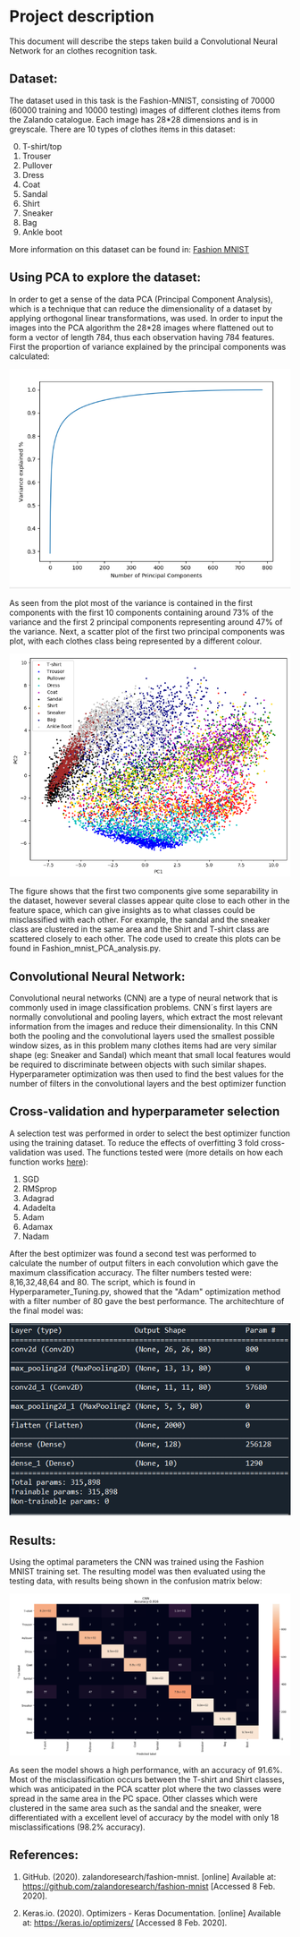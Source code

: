 # **Project description**

This document will describe the steps taken build a Convolutional Neural Network for an clothes recognition task.

## Dataset:
The dataset used in this task is the Fashion-MNIST, consisting of 70000 (60000 training and 10000 testing) images of different clothes items from the Zalando catalogue. Each image has 28*28 dimensions and is in greyscale. There are 10 types of clothes items in this dataset: 

0.	T-shirt/top
1.	Trouser
2.	Pullover
3.	Dress
4.	Coat
5.	Sandal
6.	Shirt
7.	Sneaker
8.	Bag
9.	Ankle boot

More information on this dataset can be found in: [Fashion MNIST](https://github.com/zalandoresearch/fashion-mnist)

## Using PCA to explore the dataset:

In order to get a sense of the data PCA (Principal Component Analysis), which is a technique that can reduce the dimensionality of a dataset by applying orthogonal linear transformations, was used. In order to input the images into the PCA algorithm the 28*28 images where flattened out to form a vector of length 784, thus each observation having 784 features. First the proportion of variance explained by the principal components was calculated:

![](https://github.com/KaranChugani/Personal-Projects/blob/master/Classifying%20clothes%20with%20a%20CNN/Plots/Variance%20Explained.PNG)

As seen from the plot most of the variance is contained in the first components with the first 10 components containing around 73% of the variance and the first 2 principal components representing around 47% of the variance. Next, a scatter plot of the first two principal components was plot, with each clothes class being represented by a different colour.


![](https://github.com/KaranChugani/Personal-Projects/blob/master/Classifying%20clothes%20with%20a%20CNN/Plots/PCA.PNG)

The figure shows that the first two components give some separability in the dataset, however several classes appear quite close to each other in the feature space, which can give insights as to what classes could be misclassified with each other. For example, the sandal and the sneaker class are clustered in the same area and the Shirt and T-shirt class are scattered closely to each other. The code used to create this plots can be found in Fashion_mnist_PCA_analysis.py.


## Convolutional Neural Network:

Convolutional neural networks (CNN) are a type of neural network that is commonly used in image classification problems. CNN´s first layers are normally convolutional and pooling layers, which extract the most relevant information from the images and reduce their dimensionality. In this CNN both the pooling and the convolutional layers used the smallest possible window sizes, as in this problem many clothes items had are very similar shape (eg: Sneaker and Sandal) which meant that small local features would be required to discriminate between objects with such similar shapes. Hyperparameter optimization was then used to find the best values for the number of filters in the convolutional layers and the best optimizer function

## Cross-validation and hyperparameter selection

A selection test was performed in order to select the best optimizer function using the training dataset. To reduce the effects of overfitting 3 fold cross-validation was used. The functions tested were (more details on how each function works [here](https://keras.io/optimizers/)): 

1. SGD
2. RMSprop
3. Adagrad
4. Adadelta
5. Adam
6. Adamax
7. Nadam

After the best optimizer was found a second test was performed to calculate the number of output filters in each convolution which gave the maximum classification accuracy. The filter numbers tested were: 8,16,32,48,64 and 80. The script, which is found in Hyperparameter_Tuning.py, showed that the "Adam" optimization method with a filter number of 80 gave the best performance. The architechture of the final model was: 

![](https://github.com/KaranChugani/Personal-Projects/blob/master/Classifying%20clothes%20with%20a%20CNN/Plots/CNNLAYERS.PNG)


## Results:

Using the optimal parameters the CNN was trained using the Fashion MNIST training set. The resulting model was then evaluated using the testing data, with results being shown in the confusion matrix below:

![](https://github.com/KaranChugani/Personal-Projects/blob/master/Classifying%20clothes%20with%20a%20CNN/Plots/Confusion%20Matrix.PNG)

As seen the model shows a high performance, with an accuracy of 91.6%. Most of the misclassification occurs between the T-shirt and Shirt classes, which was anticipated in the PCA scatter plot where the two classes were spread in the same area in the PC space. Other classes which were clustered in the same area such as the sandal and the sneaker, were differentiated with a excellent level of accuracy by the model with only 18 misclassifications (98.2% accuracy).

## References:

1. GitHub. (2020). zalandoresearch/fashion-mnist. [online] Available at: https://github.com/zalandoresearch/fashion-mnist [Accessed 8 Feb. 2020].

2. Keras.io. (2020). Optimizers - Keras Documentation. [online] Available at: https://keras.io/optimizers/ [Accessed 8 Feb. 2020].

